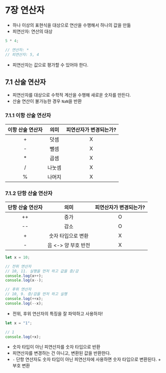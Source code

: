 # 7장 연산자

- 하나 이상의 표현식을 대상으로 연산을 수행해서 하나의 값을 만듦
- 피연산자: 연산의 대상

```javascript
5 * 4;

// 연산자: *
// 피연산자: 5, 4
```

- 피연산자는 값으로 평가할 수 있어야 한다.

## 7.1 산술 연산자

- 피연산자를 대상으로 수학적 계산을 수행해 새로운 숫자를 만든다.
- 산술 연산이 불가능한 경우 `NaN`을 반환

### 7.1.1 이항 산술 연산자

| 이항 산술 연산자 |  의미  | 피연산자가 변경되는가? |
| :--------------: | :----: | :--------------------: |
|        +         |  덧셈  |           X            |
|        -         |  뺄셈  |           X            |
|        \*        |  곱셈  |           X            |
|        /         | 나눗셈 |           X            |
|        %         | 나머지 |           X            |

### 7.1.2 단항 산술 연산자

| 단항 산술 연산자 |        의미         | 피연산자가 변경되는가? |
| :--------------: | :-----------------: | :--------------------: |
|        ++        |        증가         |           O            |
|        --        |        감소         |           O            |
|        +         | 숫자 타입으로 변환  |           X            |
|        -         | 음 <-> 양 부호 반전 |           X            |

```javascript
let x = 10;

// 전위 연산자
// 10, 11. 실행을 먼저 하고 값을 증/감
console.log(x++);
console.log(x--);

// 후위 연산자
// 10, 9. 증/감을 먼저 하고 실행
console.log(++x);
console.log(--x);
```

- 전위, 후위 연산자의 특징을 잘 파악하고 사용하자!

```javascript
let x = "1";

// 1
console.log(+x);
```

- 숫자 타입이 아닌 피연산자를 숫자 타입으로 반환
- 피연산자를 변경하는 건 아니고, 변환된 값을 반환한다.
- `-` 단항 연산자도 숫자 타입이 아닌 피연산자에 사용하면 숫자 타입으로 변환된다. + 부호 변환
